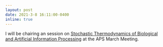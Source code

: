 ```yaml
---
layout: post
date: 2021-3-8 16:11:00-0400
inline: true
---
```


I will be chairing an session on [Stochastic Thermodynamics of Biological and Artificial Information Processing](https://meetings.aps.org/Meeting/MAR21/Session/F17) at the APS March Meeting.
